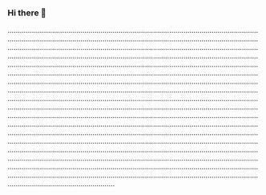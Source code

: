 ### Hi there 👋

.............................................................................................................................................................................................................................................................................................................................................................................................................................................................................................................................................................................................................................................................................................................................................................................................................................................................................................................................................................................................................................................................................................................................................................................................................................................................................................................................................................................................................................................................................................................................................................................................................................................................................................................................................................................................................................................................................................................................................................................................................................................................................................................................................................................................................................................................................................................................................................................